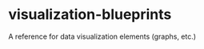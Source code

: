 # visualization-blueprints
A reference for data visualization elements (graphs, etc.)
                                    